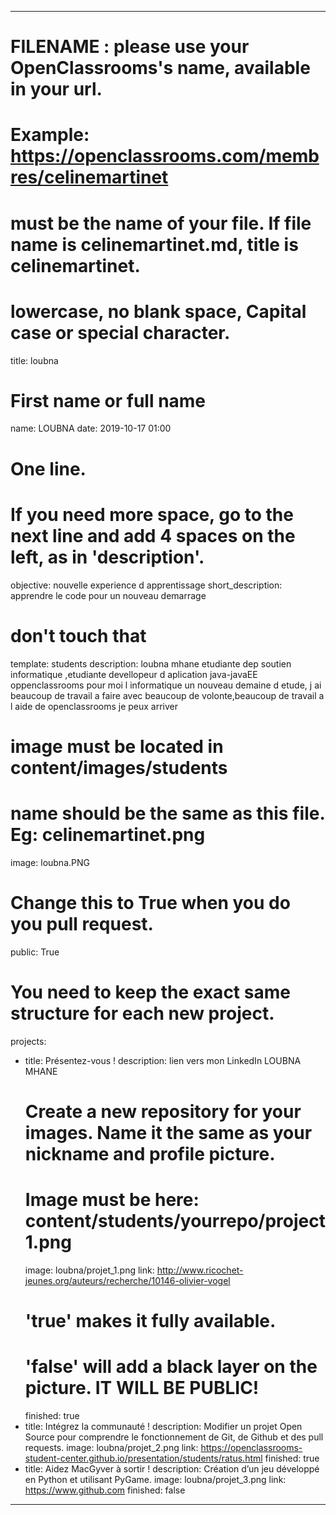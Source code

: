 ---

# FILENAME : please use your OpenClassrooms's name, available in your url.
# Example: https://openclassrooms.com/membres/celinemartinet
# must be the name of your file. If file name is celinemartinet.md, title is celinemartinet.
# lowercase, no blank space, Capital case or special character.
title: loubna

# First name or full name
name: LOUBNA
date: 2019-10-17 01:00

# One line.
# If you need more space, go to the next line and add 4 spaces on the left, as in 'description'.
objective: nouvelle experience d apprentissage 
short_description: apprendre le code pour un nouveau demarrage

# don't touch that
template: students
description:
    loubna mhane etudiante dep soutien informatique ,etudiante devellopeur
	d aplication java-javaEE oppenclassrooms 
    pour moi l informatique un nouveau demaine d etude,
	j ai beaucoup de travail a faire 
    avec beaucoup de volonte,beaucoup de travail a l aide de openclassrooms
	je peux arriver

# image must be located in content/images/students
# name should be the same as this file. Eg: celinemartinet.png
image: loubna.PNG

# Change this to True when you do you pull request.
public: True

# You need to keep the exact same structure for each new project.
projects:
  - title: Présentez-vous !
    description: lien vers mon LinkedIn LOUBNA MHANE
    # Create a new repository for your images. Name it the same as your nickname and profile picture.
    # Image must be here: content/students/yourrepo/project1.png
    image: loubna/projet_1.png
    link: http://www.ricochet-jeunes.org/auteurs/recherche/10146-olivier-vogel
    # 'true' makes it fully available.
    # 'false' will add a black layer on the picture. IT WILL BE PUBLIC!
    finished: true
  - title: Intégrez la communauté !
    description: Modifier un projet Open Source pour comprendre le fonctionnement de Git, de Github et des pull requests. 
    image: loubna/projet_2.png
    link: https://openclassrooms-student-center.github.io/presentation/students/ratus.html
    finished: true
  - title: Aidez MacGyver à sortir !
    description: Création d’un jeu développé en Python et utilisant PyGame.
    image: loubna/projet_3.png
    link: https://www.github.com
    finished: false
---